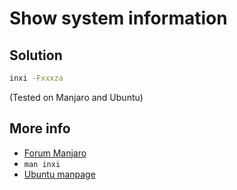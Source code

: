 # Show system information

## Solution

```bash
inxi -Fxxxza
```
(Tested on Manjaro and Ubuntu)

## More info
- [Forum Manjaro](https://forum.manjaro.org/t/solved-wired-internet-connection-not-working/69286/4)
- `man inxi`
- [Ubuntu manpage](http://manpages.ubuntu.com/manpages/bionic/man1/inxi.1.html)